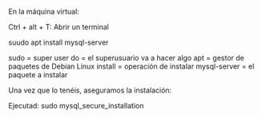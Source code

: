 En la máquina virtual: 

Ctrl + alt + T: Abrir un terminal

suudo apt install mysql-server

sudo = super user do = el superusuario va a hacer algo
apt = gestor de paquetes de Debian Linux
install = operación de instalar
mysql-server = el paquete a instalar

Una vez que lo tenéis, aseguramos la instalación:

Ejecutad:
sudo mysql_secure_installation




